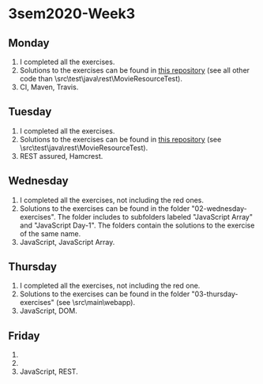 # 3sem2020-Week3

## Monday
1. I completed all the exercises.
2. Solutions to the exercises can be found in [this repository](https://github.com/CarolineHoeg/3sem2020-Week3-Mon-Tuesday) (see all other code than \src\test\java\rest\MovieResourceTest). 
3. CI, Maven, Travis.

## Tuesday
1. I completed all the exercises.
2. Solutions to the exercises can be found in [this repository](https://github.com/CarolineHoeg/3sem2020-Week3-Mon-Tuesday) (see \src\test\java\rest\MovieResourceTest). 
3. REST assured, Hamcrest.


## Wednesday
1. I completed all the exercises, not including the red ones.
2. Solutions to the exercises can be found in the folder "02-wednesday-exercises". The folder includes to subfolders labeled "JavaScript Array" and "JavaScript Day-1". The folders contain the solutions to the exercise of the same name.
3. JavaScript, JavaScript Array.


## Thursday
1. I completed all the exercises, not including the red one.
2. Solutions to the exercises can be found in the folder "03-thursday-exercises" (see \src\main\webapp). 
3. JavaScript, DOM.

## Friday
1.
2.
3. JavaScript, REST.
